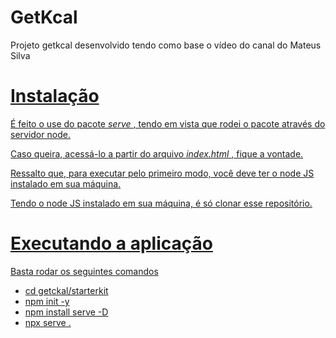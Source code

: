 

<h1> GetKcal </h1>

<p> Projeto getkcal desenvolvido tendo como base o vídeo do canal do Mateus Silva</p>
<a href="https://www.youtube.com/watch?v=yiDq9wUiUjc">

<h1> Instalação </h1>

<p> É feito o use do pacote <i> serve </i> , tendo em vista que rodei o pacote através do servidor node. </p> 
<p> Caso queira, acessá-lo a partir do arquivo <i> index.html </i>, fique a vontade. </p>

<p> Ressalto que, para executar pelo primeiro modo, você deve ter o node JS instalado em sua máquina. </p>

<p> Tendo o node JS instalado em sua máquina, é só clonar esse repositório. </p>

<h1> Executando a aplicação </h1>

<p> Basta rodar os seguintes comandos </p>
<ul>
    <li> cd getckal/starterkit </li>
    <li> npm init -y </li>
    <li> npm install serve -D </li>
    <li> npx serve . </li>
</ul>